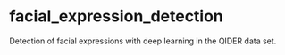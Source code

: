 # facial_expression_detection
Detection of facial expressions with deep learning in the QIDER data set.
